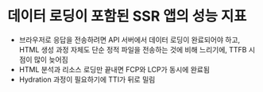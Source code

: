 ---
---

# 데이터 로딩이 포함된 SSR 앱의 성능 지표

<div class="py-4">
  <Timeline
    :timeframes="[
      {
        text: '서버로\n요청 전달',
        boxClass: 'bg-green-300',
        percentage: 15
      },
      {
        text: 'API 서버에서\n데이터 로딩',
        boxClass: 'bg-yellow-200',
        percentage: 25,
      },
      {
        text: 'HTML 생성 후\n브라우저로 전송',
        boxClass: 'bg-blue-200',
        percentage: 20
      },
      {
        text: 'HTML 분석,\nCSS와 JS 등\n리소스 로딩',
        boxClass: 'bg-orange-300',
        percentage: 20,
      },
      {
        text: 'JS 파싱 및 실행\n(Hydration)',
        boxClass: 'bg-red-300',
        percentage: 20,
      },
    ]"
    :events="[
      { text: '브라우저 요청', textClass: '-left-1', left: '0%' },
      { text: 'TTFB', textClass: '-left-1/2', left: '60%' },
      { text: 'FCP', textClass: '-left-1/2', left: '70%' },
      { text: 'LCP', textClass: '-left-1/2', left: '75%' },
      { text: 'TTI', textClass: '-left-80%', left: 'calc(100% - 3px)' }
    ]" />
</div>

<v-clicks>

- 브라우저로 응답을 전송하려면 API 서버에서 데이터 로딩이 완료되어야 하고,<br>HTML 생성 과정 자체도 단순 정적 파일을 전송하는 것에 비해 느리기에, TTFB 시점이 많이 늦어짐
- HTML 분석과 리소스 로딩만 끝내면 FCP와 LCP가 동시에 완료됨
- Hydration 과정이 필요하기에 TTI가 뒤로 밀림

</v-clicks>

<!--
앞서 말씀드렸던 특징들을 그래프의 형태로 다시 한 번 살펴보도록 하겠습니다. 먼저 서버로 요청을 전달하면,
이번에는 서버에서 API 서버로 바로 데이터 로딩을 시도하게 되며, 이 결과를 가지고 HTML을 생성한 후,
브라우저로 전송하게 됩니다.

브라우저는 HTML을 분석하고 화면에 그리기 시작하며, 이 과정에서 CSS와 JS 등의 리소스도 로딩하게 됩니다.
HTML 내에 실제 데이터가 들어가 있는 SSR 특성상, HTML이 화면에 그려지면서 자연스레 FCP와 LCP가 발생합니다,

이후 자바스크립트의 파싱과 실행 절차, 즉 Hydration이 끝나면 사이트 내 모든 요소가 상호작용 가능해지며,
해당 시점이 TTI로 기록됩니다.

각 성능 지표들을 다시 한 번 자세히 짚어 보면, 기존에 정적 파일 반환만 해 주면 됐던 CSR 앱과 달리,
SSR 앱은 API 요청이나 HTML 생성 등의 절차가 추가되어 상대적으로 TTFB가 뒤로 밀리게 됩니다.

하지만 HTML 분석과 리소스 로딩만 끝내면 FCP와 LCP가 동시에 완료되기에, 사용자가 체감하는 전반적인 성능은 오히려 향상됩니다. 다만 API 요청이 얼마나 오래 걸리는지에 따라서 FCP는 CSR과 SSR이 엎치락뒤치락하는 모습을 보여줍니다.

이후 JS 파싱과 실행을 통해 Hydration 과정을 진행해야 하기 때문에,
CSR 앱과는 달리 TTI가 약간 뒤로 밀리게 됩니다.

이렇듯 SSR의 경우 CSR 대비 LCP가 상대적으로 빠르다는 점에서 전반적으로 더 뛰어난 성능을 보여 주는데요,
여기서 더 개선할 수 있는 방법은 없을까요?
-->
